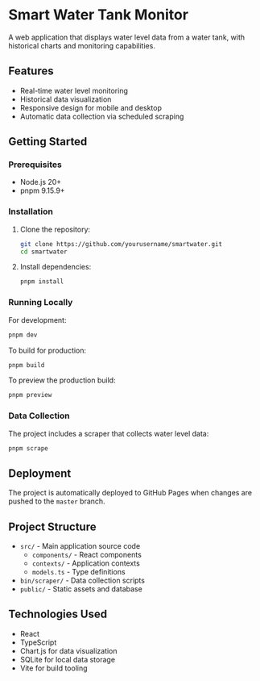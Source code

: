 # Smart Water Tank Monitor

A web application that displays water level data from a water tank, with historical charts and monitoring capabilities.

## Features

- Real-time water level monitoring
- Historical data visualization
- Responsive design for mobile and desktop
- Automatic data collection via scheduled scraping

## Getting Started

### Prerequisites
- Node.js 20+
- pnpm 9.15.9+

### Installation
1. Clone the repository:
   ```bash
   git clone https://github.com/yourusername/smartwater.git
   cd smartwater
   ```

2. Install dependencies:
   ```bash
   pnpm install
   ```

### Running Locally
For development:
```bash
pnpm dev
```

To build for production:
```bash
pnpm build
```

To preview the production build:
```bash
pnpm preview
```

### Data Collection
The project includes a scraper that collects water level data:
```bash
pnpm scrape
```

## Deployment
The project is automatically deployed to GitHub Pages when changes are pushed to the `master` branch.

## Project Structure
- `src/` - Main application source code
  - `components/` - React components
  - `contexts/` - Application contexts
  - `models.ts` - Type definitions
- `bin/scraper/` - Data collection scripts
- `public/` - Static assets and database

## Technologies Used
- React
- TypeScript
- Chart.js for data visualization
- SQLite for local data storage
- Vite for build tooling
